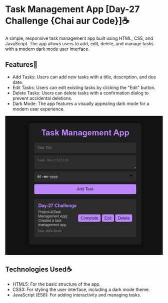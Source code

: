 # Task Management App [Day-27 Challenge {Chai aur Code}]☕

A simple, responsive task management app built using HTML, CSS, and JavaScript. The app allows users to add, edit, delete, and manage tasks with a modern dark mode user interface.


## Features🚀

- Add Tasks: Users can add new tasks with a title, description, and due date.
- Edit Tasks: Users can edit existing tasks by clicking the "Edit" button.
- Delete Tasks: Users can delete tasks with a confirmation dialog to prevent accidental deletions.
- Dark Mode: The app features a visually appealing dark mode for a modern user experience.

![Task Management App ScreenShot](images/screenshot.png)

## Technologies Used☕

- HTML5: For the basic structure of the app.
- CSS3: For styling the user interface, including a dark mode theme.
- JavaScript (ES6): For adding interactivity and managing tasks.